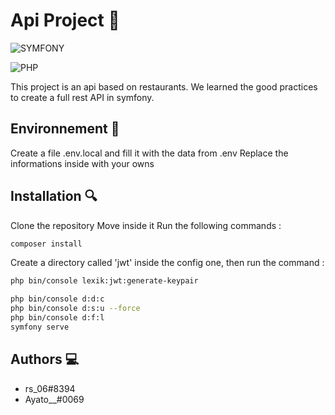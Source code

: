 # Api Project 🧪

![SYMFONY](https://img.shields.io/badge/Framework-Symfony-purple)

![PHP](https://img.shields.io/badge/Langage-Php-blue)

This project is an api based on restaurants.
We learned the good practices to create a full rest API in symfony.

## Environnement 🚩

Create a file .env.local and fill it with the data from .env
Replace the informations inside with your owns


## Installation 🔍

Clone the repository
Move inside it
Run the following commands :

```bash
composer install
```

Create a directory called 'jwt' inside the config one, then run the command :
```bash
php bin/console lexik:jwt:generate-keypair
```

```bash
php bin/console d:d:c
php bin/console d:s:u --force
php bin/console d:f:l
symfony serve
```

## Authors 💻

- rs_06#8394
- Ayato__#0069
